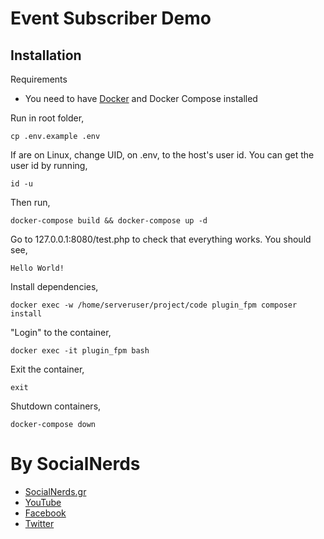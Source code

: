 # Event Subscriber Demo

## Installation
Requirements
- You need to have [Docker](https://docs.docker.com/engine/installation/) and Docker Compose installed

Run in root folder,
~~~~
cp .env.example .env
~~~~

If are on Linux, change UID, on .env, to the host's user id. You can get the user id by running,
~~~~
id -u
~~~~

Then run,
~~~~
docker-compose build && docker-compose up -d
~~~~

Go to 127.0.0.1:8080/test.php to check that everything works. You should see,
~~~~
Hello World!
~~~~

Install dependencies,
~~~~
docker exec -w /home/serveruser/project/code plugin_fpm composer install
~~~~

"Login" to the container,
~~~~
docker exec -it plugin_fpm bash
~~~~

Exit the container,
~~~~
exit
~~~~

Shutdown containers,
~~~~
docker-compose down
~~~~

# By SocialNerds
* [SocialNerds.gr](https://www.socialnerds.gr/)
* [YouTube](https://www.youtube.com/SocialNerdsGR)
* [Facebook](https://www.facebook.com/SocialNerdsGR)
* [Twitter](https://twitter.com/socialnerdsgr)
